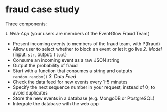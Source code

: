 # fraud case study

Three components:

*1. Web App* (your users are members of the EventGlow Fraud Team)
   - Present incoming events to members of the fraud team, with P(fraud)
   - Allow user to select whether to block an event or let it go live
*2. Model* (input: `str`, output: `float`)
   - Consume an incoming event as a raw JSON string
   - Output the probability of fraud
   - Start with a function that consumes a string and outputs `random.random()`
*3. Data Feed*
   - Check the data feed for new events every 1-5 minutes
   - Specify the next sequence number in your request, instead of 0, to avoid duplicates
   - Store the new events in a database (e.g. MongoDB or PostgreSQL)
   - Integrate the database with the web app